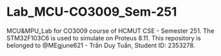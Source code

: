 # Lab_MCU-CO3009_Sem-251
MCU&amp;MPU_Lab for CO3009 course of HCMUT CSE - Semester 251. 
The STM32F103C6 is used to simulate on Proteus 8.11.
This repository is belonged to @MEgjune621 - Trần Duy Tuấn, Student ID: 2353278.


